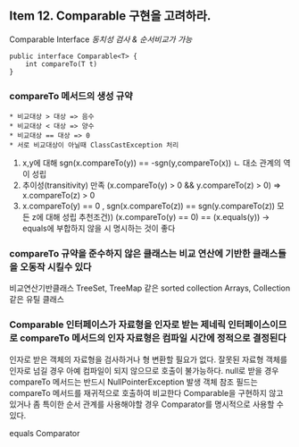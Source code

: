 ## Item 12. Comparable 구현을 고려하라.

Comparable Interface
_동치성 검사 & 순서비교가 가능_


```
public interface Comparable<T> {
	int compareTo(T t)
}
```

### compareTo 메서드의 생성 규약

```
* 비교대상 > 대상 => 음수
* 비교대상 < 대상 => 양수
* 비교대상 == 대상 => 0
* 서로 비교대상이 아닐때 ClassCastException 처리
```

1. x,y에 대해 sgn(x.compareTo(y)) == -sgn(y,compareTo(x))
   ㄴ 대소 관계의 역이 성립
2. 추이성(transitivity) 만족
  (x.compareTo(y) > 0 && y.compareTo(z) > 0) => x.compareTo(z) > 0
3. x.compareTo(y) == 0 , sgn(x.compareTo(z)) == sgn(y.compareTo(z)) 모든 z에 대해 성립
추천조건)) (x.compareTo(y) == 0) == (x.equals(y)) -> equals에 부합하지 않을 시 명시하는 것이 좋다 

### compareTo 규약을 준수하지 않은 클래스는 비교 연산에 기반한 클래스들을 오동작 시킬수 있다

비교연산기반클래스
TreeSet, TreeMap 같은 sorted collection
Arrays, Collection같은 유틸 클래스 

### Comparable 인터페이스가 자료형을 인자로 받는 제네릭 인터페이스이므로 compareTo 메서드의 인자 자료형은 컴파일 시간에 정적으로 결정된다

인자로 받은 객체의 자료형을 검사하거나 형 변환할 필요가 없다. 잘못된 자료형 객체를 인자로 넘길 경우 아예 컴파일이 되지 않으므로 호출이 불가능하다.
null로 받을 경우 compareTo 메서드는 반드시 NullPointerException 발생
객체 참조 필드는 compareTo 메서드를 재귀적으로 호출하여 비교한다
Comparable을 구현하지 않고 있거나 좀 특이한 순서 관계를 사용해야할 경우 Comparator를 명시적으로 사용할 수 있다.

equals
Comparator